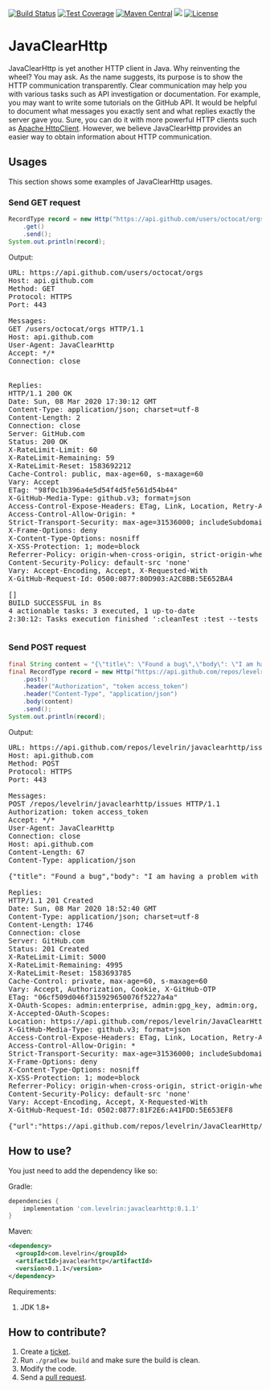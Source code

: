 [![Build Status](https://travis-ci.org/levelrin/JavaClearHttp.svg?branch=master)](https://travis-ci.org/levelrin/JavaClearHttp)
[![Test Coverage](https://img.shields.io/codecov/c/github/levelrin/JavaClearHttp.svg)](https://codecov.io/github/levelrin/JavaClearHttp?branch=master)
[![Maven Central](https://img.shields.io/maven-central/v/com.levelrin/javaclearhttp.svg)](https://maven-badges.herokuapp.com/maven-central/com.levelrin/javaclearhttp)
[![](https://tokei.rs/b1/github/levelrin/JavaClearHttp?category=code)](https://github.com/levelrin/JavaClearHttp)
[![License](https://img.shields.io/badge/license-MIT-green.svg)](https://github.com/levelrin/JavaClearHttp/blob/master/LICENSE)

# JavaClearHttp

JavaClearHttp is yet another HTTP client in Java.
Why reinventing the wheel? You may ask.
As the name suggests, its purpose is to show the HTTP communication transparently.
Clear communication may help you with various tasks such as API investigation or documentation.
For example, you may want to write some tutorials on the GitHub API.
It would be helpful to document what messages you exactly sent and what replies exactly the server gave you.
Sure, you can do it with more powerful HTTP clients such as [Apache HttpClient](https://hc.apache.org/httpcomponents-client-ga/).
However, we believe JavaClearHttp provides an easier way to obtain information about HTTP communication.

## Usages

This section shows some examples of JavaClearHttp usages.

### Send GET request

```java
RecordType record = new Http("https://api.github.com/users/octocat/orgs")
    .get()
    .send();
System.out.println(record);
```

Output:
<pre>
URL: https://api.github.com/users/octocat/orgs
Host: api.github.com
Method: GET
Protocol: HTTPS
Port: 443

Messages:
GET /users/octocat/orgs HTTP/1.1
Host: api.github.com
User-Agent: JavaClearHttp
Accept: */*
Connection: close


Replies:
HTTP/1.1 200 OK
Date: Sun, 08 Mar 2020 17:30:12 GMT
Content-Type: application/json; charset=utf-8
Content-Length: 2
Connection: close
Server: GitHub.com
Status: 200 OK
X-RateLimit-Limit: 60
X-RateLimit-Remaining: 59
X-RateLimit-Reset: 1583692212
Cache-Control: public, max-age=60, s-maxage=60
Vary: Accept
ETag: "98f0c1b396a4e5d54f4d5fe561d54b44"
X-GitHub-Media-Type: github.v3; format=json
Access-Control-Expose-Headers: ETag, Link, Location, Retry-After, X-GitHub-OTP, X-RateLimit-Limit, X-RateLimit-Remaining, X-RateLimit-Reset, X-OAuth-Scopes, X-Accepted-OAuth-Scopes, X-Poll-Interval, X-GitHub-Media-Type, Deprecation, Sunset
Access-Control-Allow-Origin: *
Strict-Transport-Security: max-age=31536000; includeSubdomains; preload
X-Frame-Options: deny
X-Content-Type-Options: nosniff
X-XSS-Protection: 1; mode=block
Referrer-Policy: origin-when-cross-origin, strict-origin-when-cross-origin
Content-Security-Policy: default-src 'none'
Vary: Accept-Encoding, Accept, X-Requested-With
X-GitHub-Request-Id: 0500:0877:80D903:A2C8BB:5E652BA4

[]
BUILD SUCCESSFUL in 8s
4 actionable tasks: 3 executed, 1 up-to-date
2:30:12: Tasks execution finished ':cleanTest :test --tests "com.levelrin.javaclearhttp.http.HttpTest.test"'.

</pre>

### Send POST request

```java
final String content = "{\"title\": \"Found a bug\",\"body\": \"I am having a problem with this.\"}";
final RecordType record = new Http("https://api.github.com/repos/levelrin/javaclearhttp/issues")
    .post()
    .header("Authorization", "token access_token")
    .header("Content-Type", "application/json")
    .body(content)
    .send();
System.out.println(record);
```

Output:
<pre>
URL: https://api.github.com/repos/levelrin/javaclearhttp/issues
Host: api.github.com
Method: POST
Protocol: HTTPS
Port: 443

Messages:
POST /repos/levelrin/javaclearhttp/issues HTTP/1.1
Authorization: token access_token
Accept: */*
User-Agent: JavaClearHttp
Connection: close
Host: api.github.com
Content-Length: 67
Content-Type: application/json

{"title": "Found a bug","body": "I am having a problem with this."}

Replies:
HTTP/1.1 201 Created
Date: Sun, 08 Mar 2020 18:52:40 GMT
Content-Type: application/json; charset=utf-8
Content-Length: 1746
Connection: close
Server: GitHub.com
Status: 201 Created
X-RateLimit-Limit: 5000
X-RateLimit-Remaining: 4995
X-RateLimit-Reset: 1583693785
Cache-Control: private, max-age=60, s-maxage=60
Vary: Accept, Authorization, Cookie, X-GitHub-OTP
ETag: "06cf509d046f315929650076f5227a4a"
X-OAuth-Scopes: admin:enterprise, admin:gpg_key, admin:org, admin:org_hook, admin:public_key, admin:repo_hook, delete:packages, delete_repo, gist, notifications, read:packages, repo, user, workflow, write:discussion, write:packages
X-Accepted-OAuth-Scopes: 
Location: https://api.github.com/repos/levelrin/JavaClearHttp/issues/8
X-GitHub-Media-Type: github.v3; format=json
Access-Control-Expose-Headers: ETag, Link, Location, Retry-After, X-GitHub-OTP, X-RateLimit-Limit, X-RateLimit-Remaining, X-RateLimit-Reset, X-OAuth-Scopes, X-Accepted-OAuth-Scopes, X-Poll-Interval, X-GitHub-Media-Type, Deprecation, Sunset
Access-Control-Allow-Origin: *
Strict-Transport-Security: max-age=31536000; includeSubdomains; preload
X-Frame-Options: deny
X-Content-Type-Options: nosniff
X-XSS-Protection: 1; mode=block
Referrer-Policy: origin-when-cross-origin, strict-origin-when-cross-origin
Content-Security-Policy: default-src 'none'
Vary: Accept-Encoding, Accept, X-Requested-With
X-GitHub-Request-Id: 0502:0877:81F2E6:A41FDD:5E653EF8

{"url":"https://api.github.com/repos/levelrin/JavaClearHttp/issues/8","repository_url":"https://api.github.com/repos/levelrin/JavaClearHttp","labels_url":"https://api.github.com/repos/levelrin/JavaClearHttp/issues/8/labels{/name}","comments_url":"https://api.github.com/repos/levelrin/JavaClearHttp/issues/8/comments","events_url":"https://api.github.com/repos/levelrin/JavaClearHttp/issues/8/events","html_url":"https://github.com/levelrin/JavaClearHttp/issues/8","id":577546740,"node_id":"MDU6SXNzdWU1Nzc1NDY3NDA=","number":8,"title":"Found a bug","user":{"login":"levelrin","id":51286045,"node_id":"MDQ6VXNlcjUxMjg2MDQ1","avatar_url":"https://avatars0.githubusercontent.com/u/51286045?v=4","gravatar_id":"","url":"https://api.github.com/users/levelrin","html_url":"https://github.com/levelrin","followers_url":"https://api.github.com/users/levelrin/followers","following_url":"https://api.github.com/users/levelrin/following{/other_user}","gists_url":"https://api.github.com/users/levelrin/gists{/gist_id}","starred_url":"https://api.github.com/users/levelrin/starred{/owner}{/repo}","subscriptions_url":"https://api.github.com/users/levelrin/subscriptions","organizations_url":"https://api.github.com/users/levelrin/orgs","repos_url":"https://api.github.com/users/levelrin/repos","events_url":"https://api.github.com/users/levelrin/events{/privacy}","received_events_url":"https://api.github.com/users/levelrin/received_events","type":"User","site_admin":false},"labels":[],"state":"open","locked":false,"assignee":null,"assignees":[],"milestone":null,"comments":0,"created_at":"2020-03-08T18:52:40Z","updated_at":"2020-03-08T18:52:40Z","closed_at":null,"author_association":"OWNER","body":"I am having a problem with this.","closed_by":null}
</pre>

## How to use?

You just need to add the dependency like so:

Gradle:
```groovy
dependencies {
    implementation 'com.levelrin:javaclearhttp:0.1.1'
}
```

Maven:
```xml
<dependency>
  <groupId>com.levelrin</groupId>
  <artifactId>javaclearhttp</artifactId>
  <version>0.1.1</version>
</dependency>
```

Requirements:
1. JDK 1.8+

## How to contribute?

1. Create a [ticket](https://github.com/levelrin/JavaClearHttp/issues).
1. Run `./gradlew build` and make sure the build is clean.
1. Modify the code.
1. Send a [pull request](https://github.com/levelrin/JavaClearHttp/pulls).
